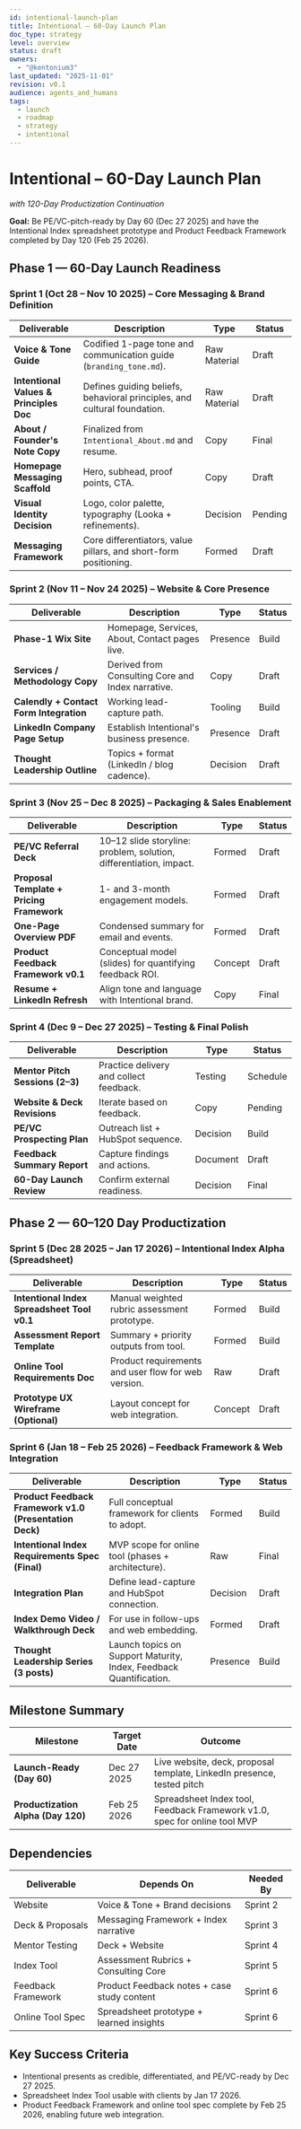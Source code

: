 ```yaml
---
id: intentional-launch-plan
title: Intentional – 60-Day Launch Plan
doc_type: strategy
level: overview
status: draft
owners:
  - "@kentonium3"
last_updated: "2025-11-01"
revision: v0.1
audience: agents_and_humans
tags:
  - launch
  - roadmap
  - strategy
  - intentional
---
```


# Intentional – 60-Day Launch Plan
_with 120-Day Productization Continuation_

**Goal:** Be PE/VC-pitch-ready by Day 60 (Dec 27 2025) and have the Intentional Index spreadsheet prototype and Product Feedback Framework completed by Day 120 (Feb 25 2026).

## Phase 1 — 60-Day Launch Readiness

### Sprint 1 (Oct 28 – Nov 10 2025) – Core Messaging & Brand Definition
| Deliverable | Description | Type | Status |
|--------------|-------------|------|--------|
| **Voice & Tone Guide** | Codified 1-page tone and communication guide (`branding_tone.md`). | Raw Material | Draft |
| **Intentional Values & Principles Doc** | Defines guiding beliefs, behavioral principles, and cultural foundation. | Raw Material | Draft |
| **About / Founder's Note Copy** | Finalized from `Intentional_About.md` and resume. | Copy | Final |
| **Homepage Messaging Scaffold** | Hero, subhead, proof points, CTA. | Copy | Draft |
| **Visual Identity Decision** | Logo, color palette, typography (Looka + refinements). | Decision | Pending |
| **Messaging Framework** | Core differentiators, value pillars, and short-form positioning. | Formed | Draft |

### Sprint 2 (Nov 11 – Nov 24 2025) – Website & Core Presence
| Deliverable | Description | Type | Status |
|--------------|-------------|------|--------|
| **Phase-1 Wix Site** | Homepage, Services, About, Contact pages live. | Presence | Build |
| **Services / Methodology Copy** | Derived from Consulting Core and Index narrative. | Copy | Draft |
| **Calendly + Contact Form Integration** | Working lead-capture path. | Tooling | Build |
| **LinkedIn Company Page Setup** | Establish Intentional's business presence. | Presence | Draft |
| **Thought Leadership Outline** | Topics + format (LinkedIn / blog cadence). | Decision | Draft |

### Sprint 3 (Nov 25 – Dec 8 2025) – Packaging & Sales Enablement
| Deliverable | Description | Type | Status |
|--------------|-------------|------|--------|
| **PE/VC Referral Deck** | 10–12 slide storyline: problem, solution, differentiation, impact. | Formed | Draft |
| **Proposal Template + Pricing Framework** | 1- and 3-month engagement models. | Formed | Draft |
| **One-Page Overview PDF** | Condensed summary for email and events. | Formed | Draft |
| **Product Feedback Framework v0.1** | Conceptual model (slides) for quantifying feedback ROI. | Concept | Draft |
| **Resume + LinkedIn Refresh** | Align tone and language with Intentional brand. | Copy | Final |

### Sprint 4 (Dec 9 – Dec 27 2025) – Testing & Final Polish
| Deliverable | Description | Type | Status |
|--------------|-------------|------|--------|
| **Mentor Pitch Sessions (2–3)** | Practice delivery and collect feedback. | Testing | Schedule |
| **Website & Deck Revisions** | Iterate based on feedback. | Copy | Pending |
| **PE/VC Prospecting Plan** | Outreach list + HubSpot sequence. | Decision | Build |
| **Feedback Summary Report** | Capture findings and actions. | Document | Draft |
| **60-Day Launch Review** | Confirm external readiness. | Decision | Final |

## Phase 2 — 60–120 Day Productization

### Sprint 5 (Dec 28 2025 – Jan 17 2026) – Intentional Index Alpha (Spreadsheet)
| Deliverable | Description | Type | Status |
|--------------|-------------|------|--------|
| **Intentional Index Spreadsheet Tool v0.1** | Manual weighted rubric assessment prototype. | Formed | Build |
| **Assessment Report Template** | Summary + priority outputs from tool. | Formed | Build |
| **Online Tool Requirements Doc** | Product requirements and user flow for web version. | Raw | Draft |
| **Prototype UX Wireframe (Optional)** | Layout concept for web integration. | Concept | Draft |

### Sprint 6 (Jan 18 – Feb 25 2026) – Feedback Framework & Web Integration
| Deliverable | Description | Type | Status |
|--------------|-------------|------|--------|
| **Product Feedback Framework v1.0 (Presentation Deck)** | Full conceptual framework for clients to adopt. | Formed | Build |
| **Intentional Index Requirements Spec (Final)** | MVP scope for online tool (phases + architecture). | Raw | Final |
| **Integration Plan** | Define lead-capture and HubSpot connection. | Decision | Draft |
| **Index Demo Video / Walkthrough Deck** | For use in follow-ups and web embedding. | Formed | Draft |
| **Thought Leadership Series (3 posts)** | Launch topics on Support Maturity, Index, Feedback Quantification. | Presence | Build |

## Milestone Summary
| Milestone | Target Date | Outcome |
|------------|--------------|----------|
| **Launch-Ready (Day 60)** | Dec 27 2025 | Live website, deck, proposal template, LinkedIn presence, tested pitch |
| **Productization Alpha (Day 120)** | Feb 25 2026 | Spreadsheet Index tool, Feedback Framework v1.0, spec for online tool MVP |

## Dependencies
| Deliverable | Depends On | Needed By |
|--------------|-------------|-----------|
| Website | Voice & Tone + Brand decisions | Sprint 2 |
| Deck & Proposals | Messaging Framework + Index narrative | Sprint 3 |
| Mentor Testing | Deck + Website | Sprint 4 |
| Index Tool | Assessment Rubrics + Consulting Core | Sprint 5 |
| Feedback Framework | Product Feedback notes + case study content | Sprint 6 |
| Online Tool Spec | Spreadsheet prototype + learned insights | Sprint 6 |

## Key Success Criteria
- Intentional presents as credible, differentiated, and PE/VC-ready by Dec 27 2025.
- Spreadsheet Index Tool usable with clients by Jan 17 2026.
- Product Feedback Framework and online tool spec complete by Feb 25 2026, enabling future web integration.
